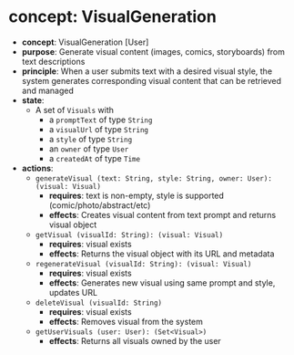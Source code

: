 # concept: VisualGeneration

* **concept**: VisualGeneration [User]
* **purpose**: Generate visual content (images, comics, storyboards) from text descriptions
* **principle**: When a user submits text with a desired visual style, the system generates corresponding visual content that can be retrieved and managed
* **state**:
  * A set of `Visuals` with
    * a `promptText` of type `String`
    * a `visualUrl` of type `String`
    * a `style` of type `String`
    * an `owner` of type `User`
    * a `createdAt` of type `Time`
* **actions**:
  * `generateVisual (text: String, style: String, owner: User): (visual: Visual)`
    * **requires**: text is non-empty, style is supported (comic/photo/abstract/etc)
    * **effects**: Creates visual content from text prompt and returns visual object
  * `getVisual (visualId: String): (visual: Visual)`
    * **requires**: visual exists
    * **effects**: Returns the visual object with its URL and metadata
  * `regenerateVisual (visualId: String): (visual: Visual)`
    * **requires**: visual exists
    * **effects**: Generates new visual using same prompt and style, updates URL
  * `deleteVisual (visualId: String)`
    * **requires**: visual exists
    * **effects**: Removes visual from the system
  * `getUserVisuals (user: User): (Set<Visual>)`
    * **effects**: Returns all visuals owned by the user

